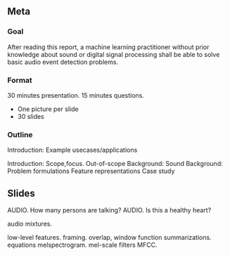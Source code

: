 
## Meta
### Goal
After reading this report,
a machine learning practitioner
without prior knowledge about sound or digital signal processing
shall be able to solve basic audio event detection problems.

### Format
30 minutes presentation. 15 minutes questions.

* One picture per slide
* 30 slides

### Outline
Introduction: Example usecases/applications

Introduction: Scope,focus. Out-of-scope
Background: Sound
Background: Problem formulations
Feature representations
Case study

## Slides

AUDIO. How many persons are talking?
AUDIO. Is this a healthy heart?

audio mixtures.

low-level features.
framing. overlap, window function
summarizations. equations 
melspectrogram. mel-scale filters
MFCC.

